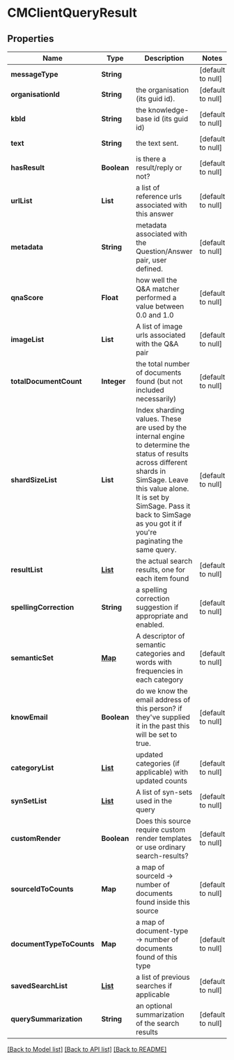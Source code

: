 # CMClientQueryResult
## Properties

| Name | Type | Description | Notes |
|------------ | ------------- | ------------- | -------------|
| **messageType** | **String** |  | [default to null] |
| **organisationId** | **String** | the organisation (its guid id). | [default to null] |
| **kbId** | **String** | the knowledge-base id (its guid id) | [default to null] |
| **text** | **String** | the text sent. | [default to null] |
| **hasResult** | **Boolean** | is there a result/reply or not? | [default to null] |
| **urlList** | **List** | a list of reference urls associated with this answer | [default to null] |
| **metadata** | **String** | metadata associated with the Question/Answer pair, user defined. | [default to null] |
| **qnaScore** | **Float** | how well the Q&amp;A matcher performed a value between 0.0 and 1.0 | [default to null] |
| **imageList** | **List** | A list of image urls associated with the Q&amp;A pair | [default to null] |
| **totalDocumentCount** | **Integer** | the total number of documents found (but not included necessarily) | [default to null] |
| **shardSizeList** | **List** | Index sharding values.  These are used by the internal engine to determine the status of results across different shards in SimSage.  Leave this value alone.  It is set by SimSage.  Pass it back to SimSage as you got it if you&#39;re paginating the same query. | [default to null] |
| **resultList** | [**List**](CMSearchResult.md) | the actual search results, one for each item found | [default to null] |
| **spellingCorrection** | **String** | a spelling correction suggestion if appropriate and enabled. | [default to null] |
| **semanticSet** | [**Map**](array.md) | A descriptor of semantic categories and words with frequencies in each category | [default to null] |
| **knowEmail** | **Boolean** | do we know the email address of this person?  if they&#39;ve supplied it in the past this will be set to true. | [default to null] |
| **categoryList** | [**List**](SearchCategory.md) | updated categories (if applicable) with updated counts | [default to null] |
| **synSetList** | [**List**](CMSynSet.md) | A list of syn-sets used in the query | [default to null] |
| **customRender** | **Boolean** | Does this source require custom render templates or use ordinary search-results? | [default to null] |
| **sourceIdToCounts** | **Map** | a map of sourceId -&gt; number of documents found inside this source | [default to null] |
| **documentTypeToCounts** | **Map** | a map of document-type -&gt; number of documents found of this type | [default to null] |
| **savedSearchList** | [**List**](CMSavedSearch.md) | a list of previous searches if applicable | [default to null] |
| **querySummarization** | **String** | an optional summarization of the search results | [default to null] |

[[Back to Model list]](../README.md#documentation-for-models) [[Back to API list]](../README.md#documentation-for-api-endpoints) [[Back to README]](../README.md)

